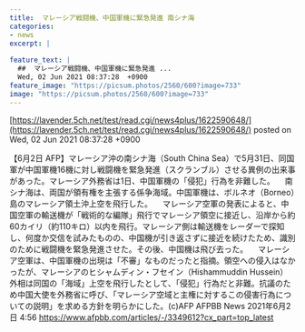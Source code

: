 ```yaml
---
title:  マレーシア戦闘機、中国軍機に緊急発進 南シナ海  
categories:
- news
excerpt: |
  
feature_text: |
  ##  マレーシア戦闘機、中国軍機に緊急発進 ...
  Wed, 02 Jun 2021 08:37:28  +0900
feature_image: "https://picsum.photos/2560/600?image=733"
image: "https://picsum.photos/2560/600?image=733"
---
```


[https://lavender.5ch.net/test/read.cgi/news4plus/1622590648/](https://lavender.5ch.net/test/read.cgi/news4plus/1622590648/)
posted on Wed, 02 Jun 2021 08:37:28  +0900

<!--more-->

【6月2日 AFP】マレーシア沖の南シナ海（South China Sea）で5月31日、同国軍が中国軍機16機に対し戦闘機を緊急発進（スクランブル）させる異例の出来事があった。マレーシア外務省は1日、中国軍機の「侵犯」行為を非難した。 　南シナ海は、両国が領有権を主張する係争海域。中国軍機は、ボルネオ（Borneo）島のマレーシア領土沖上空を飛行した。 　マレーシア空軍の発表によると、中国空軍の輸送機が「戦術的な編隊」飛行でマレーシア領空に接近し、沿岸から約60カイリ（約110キロ）以内を飛行。マレーシア側は輸送機をレーダーで探知し、何度か交信を試みたものの、中国機が引き返さずに接近を続けたため、識別のために戦闘機を緊急発進させた。その後、中国機は飛び去った。 　マレーシア空軍は、中国軍機の出現は「不審」なものだったと指摘。領空への侵入はなかったが、マレーシアのヒシャムディン・フセイン（Hishammuddin Hussein）外相は同国の「海域」上空を飛行したとして、「侵犯」行為だと非難。抗議のため中国大使を外務省に呼び、「マレーシア空域と主権に対するこの侵害行為についての説明」を求める方針を明らかにした。(c)AFP AFPBB News 2021年6月2日 4:56 https://www.afpbb.com/articles/-/3349612?cx_part=top_latest
